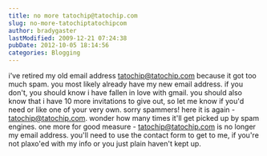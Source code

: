 ```yaml
---
title: no more tatochip@tatochip.com
slug: no-more-tatochiptatochipcom
author: bradygaster
lastModified: 2009-12-21 07:24:38
pubDate: 2012-10-05 18:14:56
categories: Blogging
---
```


i&apos;ve retired my old email address tatochip@tatochip.com because it got too much spam. you most likely already have my new email address. if you don&apos;t, you should know i have fallen in love with gmail. you should also know that i have 10 more invitations
to give out, so let me know if you&apos;d need or like one of your very own. sorry spammers! here it is again - tatochip@tatochip.com. wonder how many times it&apos;ll get picked up by spam engines. one more for good measure - tatochip@tatochip.com is no longer
my email address. you&apos;ll need to use the contact form to get to me, if you&apos;re not plaxo&apos;ed with my info or you just plain haven&apos;t kept up.
